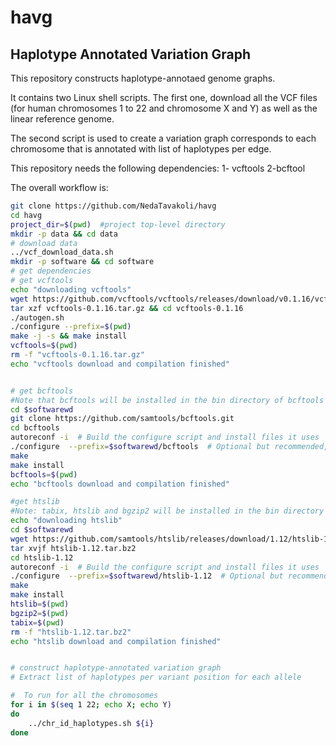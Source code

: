 # havg
## Haplotype Annotated Variation Graph

This repository constructs haplotype-annotaed genome graphs.


It contains two Linux shell scripts. The first one, download all the VCF files (for human chromosomes 1 to 22 and chromosome X and Y) as well as the linear reference genome.

The second script is used to create a variation graph corresponds to each chromosome that is annotated with list of haplotypes per edge.

This repository needs the following dependencies:
1- vcftools
2-bcftool

The overall workflow is:

```sh
git clone https://github.com/NedaTavakoli/havg
cd havg 
project_dir=$(pwd)  #project top-level directory
mkdir -p data && cd data
# download data
../vcf_download_data.sh
mkdir -p software && cd software
# get dependencies
# get vcftools 
echo "downloading vcftools"
wget https://github.com/vcftools/vcftools/releases/download/v0.1.16/vcftools-0.1.16.tar.gz
tar xzf vcftools-0.1.16.tar.gz && cd vcftools-0.1.16
./autogen.sh
./configure --prefix=$(pwd)
make -j -s && make install
vcftools=$(pwd)
rm -f "vcftools-0.1.16.tar.gz"
echo "vcftools download and compilation finished"


# get bcftools
#Note that bcftools will be installed in the bin directory of bcftools folder
cd $softwarewd
git clone https://github.com/samtools/bcftools.git
cd bcftools
autoreconf -i  # Build the configure script and install files it uses
./configure  --prefix=$softwarewd/bcftools  # Optional but recommended, for choosing extra functionality
make
make install 
bcftools=$(pwd)
echo "bcftools download and compilation finished"

#get htslib
#Note: tabix, htslib and bgzip2 will be installed in the bin directory and rhe main directory
echo "downloading htslib"
cd $softwarewd
wget https://github.com/samtools/htslib/releases/download/1.12/htslib-1.12.tar.bz2
tar xvjf htslib-1.12.tar.bz2
cd htslib-1.12
autoreconf -i  # Build the configure script and install files it uses
./configure  --prefix=$softwarewd/htslib-1.12  # Optional but recommended, for choosing extra functionality
make
make install
htslib=$(pwd)
bgzip2=$(pwd)
tabix=$(pwd)
rm -f "htslib-1.12.tar.bz2"
echo "htslib download and compilation finished"


# construct haplotype-annotated variation graph
# Extract list of haplotypes per variant position for each allele

#  To run for all the chromosomes
for i in $(seq 1 22; echo X; echo Y)
do
    ../chr_id_haplotypes.sh ${i}
done    



